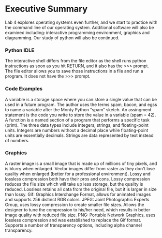 # Executive Summary
Lab 4 explores operating systems even further, and we start to practice with the command line of our operating system. Additional software will also be examined including: interactive programming environment, graphics and diagramming. Our study of python will also be continued.
### Python IDLE
The interactive shell differs from the file editor as the shell runs python instructions as soon as you hit RETURN, and it also has the >>> prompt. The file editor allows you to save those instructions in a file and run a program. It does not have the >>> prompt.
### Code Examples
A variable is a storage space where you can store a single value that can be used in a future program. The author uses the terms spam, bacon, and egss to name a variable after the Monty Python "spam" sketch. An assingment statement is the code you write to store the value in a variable (spam = 42). A function is a named section of a program that performs a specific task (print). The three data types include integers, strings, and floating-point units. Integers are numbers without a decimal place while floating-point units are essentially decimals. Strings are data represented by text instead of numbers.
### Graphics
A raster image is a small image that is made up of millions of tiny pixels, and is blurry when enlarged. Vector images differ from raster as they don't lose quality when enlarged (better for a professional environment). Lossy and lossless compression both have their pros and cons. Lossy compression reduces the file size which will take up less storage, but the quality is reduced. Lossless retains all data from the original file, but it is larger in size than lossy. Gif: Graphics Interchange Format, allows for animated images and supports 256 distinct RGB colors. JPEG: Joint Photographic Experts Group, uses lossy compression to create smaller file sizes. Allows the designer to tune the compression to his/her need, which results in better image quality with reduced file size. PNG: Portable Network Graphics, uses lossless compression and was established to replace the Gif format. Supports a number of transparency options, including alpha channel transparency.
